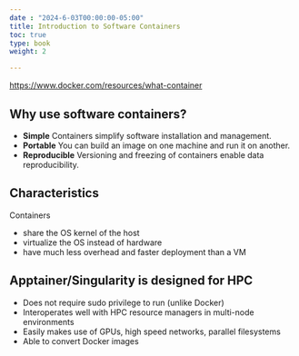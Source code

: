 ```yaml
---
date : "2024-6-03T00:00:00-05:00"
title: Introduction to Software Containers
toc: true
type: book
weight: 2

---
```


<https://www.docker.com/resources/what-container>

## Why use software containers?
- **Simple** Containers simplify software installation and management.
- **Portable** You can build an image on one machine and run it on another.
- **Reproducible** Versioning and freezing of containers enable data reproducibility.

## Characteristics
Containers
- share the OS kernel of the host
- virtualize the OS instead of hardware
- have much less overhead and faster deployment than a VM

## Apptainer/Singularity is designed for HPC

- Does not require sudo privilege to run (unlike Docker)
- Interoperates well with HPC resource managers in multi-node environments
- Easily makes use of GPUs, high speed networks, parallel filesystems
- Able to convert Docker images
